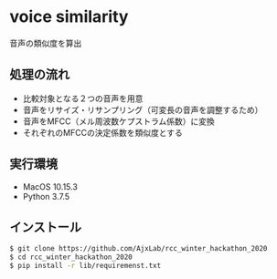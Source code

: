 # voice similarity

音声の類似度を算出

## 処理の流れ
- 比較対象となる２つの音声を用意
- 音声をリサイズ・リサンプリング（可変長の音声を調整するため）
- 音声をMFCC（メル周波数ケプストラム係数）に変換
- それぞれのMFCCの決定係数を類似度とする


## 実行環境
- MacOS 10.15.3
- Python 3.7.5

## インストール
```sh
$ git clone https://github.com/AjxLab/rcc_winter_hackathon_2020
$ cd rcc_winter_hackathon_2020
$ pip install -r lib/requiremenst.txt
```
